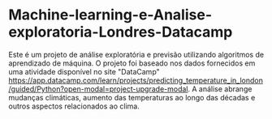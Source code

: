 # Machine-learning-e-Analise-exploratoria-Londres-Datacamp

Este é um projeto de análise exploratória e previsão utilizando algoritmos de aprendizado de máquina. O projeto foi baseado nos dados fornecidos em uma atividade disponível no site "DataCamp" https://app.datacamp.com/learn/projects/predicting_temperature_in_london/guided/Python?open-modal=project-upgrade-modal. A análise abrange mudanças climáticas, aumento das temperaturas ao longo das décadas e outros aspectos relacionados ao clima.

